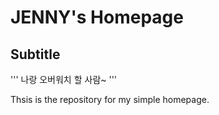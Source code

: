 # JENNY's Homepage

## Subtitle

''' 
나랑 오버워치 할 사람~ 
'''

Thsis is the repository for my simple homepage.
